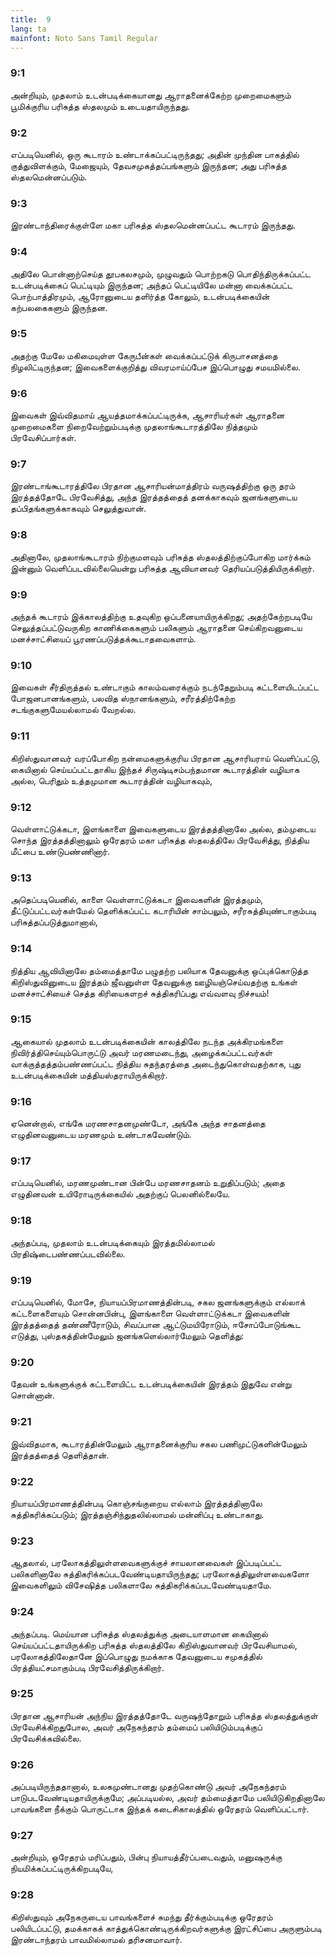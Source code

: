 ```yaml
---
title:  9
lang: ta
mainfont: Noto Sans Tamil Regular
---
```


###  9:1

அன்றியும், முதலாம் உடன்படிக்கையானது ஆராதனைக்கேற்ற முறைமைகளும் பூமிக்குரிய பரிசுத்த ஸ்தலமும் உடையதாயிருந்தது.

###  9:2

எப்படியெனில், ஒரு கூடாரம் உண்டாக்கப்பட்டிருந்தது; அதின் முந்தின பாகத்தில் குத்துவிளக்கும், மேஜையும், தேவசமுகத்தப்பங்களும் இருந்தன; அது பரிசுத்த ஸ்தலமென்னப்படும்.

###  9:3

இரண்டாந்திரைக்குள்ளே மகா பரிசுத்த ஸ்தலமென்னப்பட்ட கூடாரம் இருந்தது.

###  9:4

அதிலே பொன்னாற்செய்த தூபகலசமும், முழுவதும் பொற்றகடு பொதிந்திருக்கப்பட்ட உடன்படிக்கைப் பெட்டியும் இருந்தன; அந்தப் பெட்டியிலே மன்னா வைக்கப்பட்ட பொற்பாத்திரமும், ஆரோனுடைய தளிர்த்த கோலும், உடன்படிக்கையின் கற்பலகைகளும் இருந்தன.

###  9:5

அதற்கு மேலே மகிமையுள்ள கேருபீன்கள் வைக்கப்பட்டுக் கிருபாசனத்தை நிழலிட்டிருந்தன; இவைகளைக்குறித்து விவரமாய்ப்பேச இப்பொழுது சமயமில்லை.

###  9:6

இவைகள் இவ்விதமாய் ஆயத்தமாக்கப்பட்டிருக்க, ஆசாரியர்கள் ஆராதனை முறைமைகளை நிறைவேற்றும்படிக்கு முதலாங்கூடாரத்திலே நித்தமும் பிரவேசிப்பார்கள்.

###  9:7

இரண்டாங்கூடாரத்திலே பிரதான ஆசாரியன்மாத்திரம் வருஷத்திற்கு ஒரு தரம் இரத்தத்தோடே பிரவேசித்து, அந்த இரத்தத்தைத் தனக்காகவும் ஜனங்களுடைய தப்பிதங்களுக்காகவும் செலுத்துவான்.

###  9:8

அதினாலே, முதலாங்கூடாரம் நிற்குமளவும் பரிசுத்த ஸ்தலத்திற்குப்போகிற மார்க்கம் இன்னும் வெளிப்படவில்லையென்று பரிசுத்த ஆவியானவர் தெரியப்படுத்தியிருக்கிறார்.

###  9:9

அந்தக் கூடாரம் இக்காலத்திற்கு உதவுகிற ஒப்பனையாயிருக்கிறது; அதற்கேற்றபடியே செலுத்தப்பட்டுவருகிற காணிக்கைகளும் பலிகளும் ஆராதனை செய்கிறவனுடைய மனச்சாட்சியைப் பூரணப்படுத்தக்கூடாதவைகளாம்.

###  9:10

இவைகள் சீர்திருத்தல் உண்டாகும் காலம்வரைக்கும் நடந்தேறும்படி கட்டளையிடப்பட்ட போஜனபானங்களும், பலவித ஸ்நானங்களும், சரீரத்திற்கேற்ற சடங்குகளுமேயல்லாமல் வேறல்ல.

###  9:11

கிறிஸ்துவானவர் வரப்போகிற நன்மைகளுக்குரிய பிரதான ஆசாரியராய் வெளிப்பட்டு, கையினால் செய்யப்பட்டதாகிய இந்தச் சிருஷ்டிசம்பந்தமான கூடாரத்தின் வழியாக அல்ல, பெரிதும் உத்தமுமான கூடாரத்தின் வழியாகவும்,

###  9:12

வெள்ளாட்டுக்கடா, இளங்காளை இவைகளுடைய இரத்தத்தினாலே அல்ல, தம்முடைய சொந்த இரத்தத்தினாலும் ஒரேதரம் மகா பரிசுத்த ஸ்தலத்திலே பிரவேசித்து, நித்திய மீட்பை உண்டுபண்ணினார்.

###  9:13

அதெப்படியெனில், காளை வெள்ளாட்டுக்கடா இவைகளின் இரத்தமும், தீட்டுப்பட்டவர்கள்மேல் தெளிக்கப்பட்ட கடாரியின் சாம்பலும், சரீரசுத்தியுண்டாகும்படி பரிசுத்தப்படுத்துமானால்,

###  9:14

நித்திய ஆவியினாலே தம்மைத்தாமே பழுதற்ற பலியாக தேவனுக்கு ஒப்புக்கொடுத்த கிறிஸ்துவினுடைய இரத்தம் ஜீவனுள்ள தேவனுக்கு ஊழியஞ்செய்வதற்கு உங்கள் மனச்சாட்சியைச் செத்த கிரியைகளறச் சுத்திகரிப்பது எவ்வளவு நிச்சயம்!

###  9:15

ஆகையால் முதலாம் உடன்படிக்கையின் காலத்திலே நடந்த அக்கிரமங்களை நிவிர்த்திசெய்யும்பொருட்டு அவர் மரணமடைந்து, அழைக்கப்பட்டவர்கள் வாக்குத்தத்தம்பண்ணப்பட்ட நித்திய சுதந்தரத்தை அடைந்துகொள்வதற்காக, புது உடன்படிக்கையின் மத்தியஸ்தராயிருக்கிறார்.

###  9:16

ஏனென்றால், எங்கே மரணசாதனமுண்டோ, அங்கே அந்த சாதனத்தை எழுதினவனுடைய மரணமும் உண்டாகவேண்டும்.

###  9:17

எப்படியெனில், மரணமுண்டான பின்பே மரணசாதனம் உறுதிப்படும்; அதை எழுதினவன் உயிரோடிருக்கையில் அதற்குப் பெலனில்லையே.

###  9:18

அந்தப்படி, முதலாம் உடன்படிக்கையும் இரத்தமில்லாமல் பிரதிஷ்டைபண்ணப்படவில்லை.

###  9:19

எப்படியெனில், மோசே, நியாயப்பிரமாணத்தின்படி, சகல ஜனங்களுக்கும் எல்லாக் கட்டளைகளையும் சொன்னபின்பு, இளங்காளை வெள்ளாட்டுக்கடா இவைகளின் இரத்தத்தைத் தண்ணீரோடும், சிவப்பான ஆட்டுமயிரோடும், ஈசோப்போடுங்கூட எடுத்து, புஸ்தகத்தின்மேலும் ஜனங்களெல்லார்மேலும் தெளித்து:

###  9:20

தேவன் உங்களுக்குக் கட்டளையிட்ட உடன்படிக்கையின் இரத்தம் இதுவே என்று சொன்னான்.

###  9:21

இவ்விதமாக, கூடாரத்தின்மேலும் ஆராதனைக்குரிய சகல பணிமுட்டுகளின்மேலும் இரத்தத்தைத் தெளித்தான்.

###  9:22

நியாயப்பிரமாணத்தின்படி கொஞ்சங்குறைய எல்லாம் இரத்தத்தினாலே சுத்திகரிக்கப்படும்; இரத்தஞ்சிந்துதலில்லாமல் மன்னிப்பு உண்டாகாது.

###  9:23

ஆதலால், பரலோகத்திலுள்ளவைகளுக்குச் சாயலானவைகள் இப்படிப்பட்ட பலிகளினாலே சுத்திகரிக்கப்படவேண்டியதாயிருந்தது; பரலோகத்திலுள்ளவைகளோ இவைகளிலும் விசேஷித்த பலிகளாலே சுத்திகரிக்கப்படவேண்டியதாமே.

###  9:24

அந்தப்படி. மெய்யான பரிசுத்த ஸ்தலத்துக்கு அடையாளமான கையினால் செய்யப்பட்டதாயிருக்கிற பரிசுத்த ஸ்தலத்திலே கிறிஸ்துவானவர் பிரவேசியாமல், பரலோகத்திலேதானே இப்பொழுது நமக்காக தேவனுடைய சமுகத்தில் பிரத்தியட்சமாகும்படி பிரவேசித்திருக்கிறார்.

###  9:25

பிரதான ஆசாரியன் அந்நிய இரத்தத்தோடே வருஷந்தோறும் பரிசுத்த ஸ்தலத்துக்குள் பிரவேசிக்கிறதுபோல, அவர் அநேகந்தரம் தம்மைப் பலியிடும்படிக்குப் பிரவேசிக்கவில்லை.

###  9:26

அப்படியிருந்ததானால், உலகமுண்டானது முதற்கொண்டு அவர் அநேகந்தரம் பாடுபடவேண்டியதாயிருக்குமே; அப்படியல்ல, அவர் தம்மைத்தாமே பலியிடுகிறதினாலே பாவங்களை நீக்கும் பொருட்டாக இந்தக் கடைசிகாலத்தில் ஒரேதரம் வெளிப்பட்டார்.

###  9:27

அன்றியும், ஒரேதரம் மரிப்பதும், பின்பு நியாயத்தீர்ப்படைவதும், மனுஷருக்கு நியமிக்கப்பட்டிருக்கிறபடியே,

###  9:28

கிறிஸ்துவும் அநேகருடைய பாவங்களைச் சுமந்து தீர்க்கும்படிக்கு ஒரேதரம் பலியிடப்பட்டு, தமக்காகக் காத்துக்கொண்டிருக்கிறவர்களுக்கு இரட்சிப்பை அருளும்படி இரண்டாந்தரம் பாவமில்லாமல் தரிசனமாவார்.


